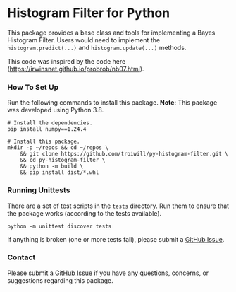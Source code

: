 # Histogram Filter for Python

This package provides a base class and tools for implementing a Bayes Histogram Filter. Users would need to implement
the `histogram.predict(...)` and `histogram.update(...)` methods.

This code was inspired by the code here (https://irwinsnet.github.io/probrob/nb07.html).

### How To Set Up
Run the following commands to install this package. **Note**: This package was developed using Python 3.8.
```commandline
# Install the dependencies.
pip install numpy==1.24.4

# Install this package.
mkdir -p ~/repos && cd ~/repos \
    && git clone https://github.com/troiwill/py-histogram-filter.git \
    && cd py-histogram-filter \
    && python -m build \
    && pip install dist/*.whl
```

### Running Unittests
There are a set of test scripts in the `tests` directory. Run them to ensure that the package works
(according to the tests available).
```commandline
python -m unittest discover tests
```

If anything is broken (one or more tests fail), please submit a
[GitHub Issue](https://github.com/troiwill/py-histogram-filter/issues).

### Contact
Please submit a [GitHub Issue](https://github.com/troiwill/py-histogram-filter/issues) if you have any questions, 
concerns, or suggestions regarding this package.
